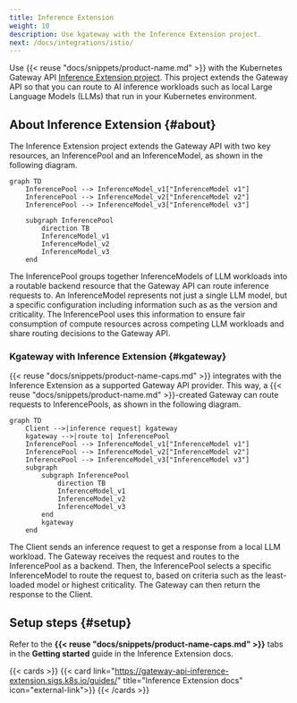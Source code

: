 ```yaml
---
title: Inference Extension
weight: 10
description: Use kgateway with the Inference Extension project.
next: /docs/integrations/istio/
---
```


Use {{< reuse "docs/snippets/product-name.md" >}} with the Kubernetes Gateway API [Inference Extension project](https://gateway-api-inference-extension.sigs.k8s.io/). This project extends the Gateway API so that you can route to AI inference workloads such as local Large Language Models (LLMs) that run in your Kubernetes environment.

## About Inference Extension {#about}

The Inference Extension project extends the Gateway API with two key resources, an InferencePool and an InferenceModel, as shown in the following diagram.

```mermaid
graph TD
    InferencePool --> InferenceModel_v1["InferenceModel v1"]
    InferencePool --> InferenceModel_v2["InferenceModel v2"]
    InferencePool --> InferenceModel_v3["InferenceModel v3"]
    
    subgraph InferencePool
        direction TB
        InferenceModel_v1
        InferenceModel_v2
        InferenceModel_v3
    end
```

The InferencePool groups together InferenceModels of LLM workloads into a routable backend resource that the Gateway API can route inference requests to. An InferenceModel represents not just a single LLM model, but a specific configuration including information such as as the version and criticality. The InferencePool uses this information to ensure fair consumption of compute resources across competing LLM workloads and share routing decisions to the Gateway API.

### Kgateway with Inference Extension {#kgateway}

{{< reuse "docs/snippets/product-name-caps.md" >}} integrates with the Inference Extension as a supported Gateway API provider. This way, a {{< reuse "docs/snippets/product-name.md" >}}-created Gateway can route requests to InferencePools, as shown in the following diagram.

```mermaid
graph TD
    Client -->|inference request| kgateway
    kgateway -->|route to| InferencePool
    InferencePool --> InferenceModel_v1["InferenceModel v1"]
    InferencePool --> InferenceModel_v2["InferenceModel v2"]
    InferencePool --> InferenceModel_v3["InferenceModel v3"]
    subgraph  
        subgraph InferencePool
            direction TB
            InferenceModel_v1
            InferenceModel_v2
            InferenceModel_v3
        end
        kgateway
    end
```

The Client sends an inference request to get a response from a local LLM workload. The Gateway receives the request and routes to the InferencePool as a backend. Then, the InferencePool selects a specific InferenceModel to route the request to, based on criteria such as the least-loaded model or highest criticality. The Gateway can then return the response to the Client.

## Setup steps {#setup}

Refer to the **{{< reuse "docs/snippets/product-name-caps.md" >}}** tabs in the **Getting started** guide in the Inference Extension docs.

{{< cards >}}
  {{< card link="https://gateway-api-inference-extension.sigs.k8s.io/guides/" title="Inference Extension docs" icon="external-link">}}
{{< /cards >}}

